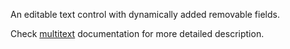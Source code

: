 An editable text control with dynamically added removable fields.

Check [multitext](desktop/controls.md#multitext) documentation for more detailed description. 